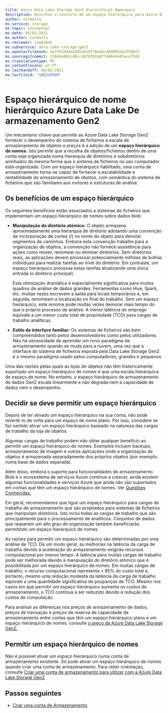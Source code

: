 ```yaml
---
title: Azure Data Lake Storage Gen2 Hierarchical Namespace
description: Descreve o conceito de um espaço hierárquico para Azure Data Lake Storage Gen2
author: normesta
ms.service: storage
ms.topic: conceptual
ms.date: 04/01/2021
ms.author: normesta
ms.reviewer: jamesbak
ms.subservice: data-lake-storage-gen2
ms.openlocfilehash: de7f62dd4d4205e819278e6dc90d905e825580f2
ms.sourcegitcommit: 3f684a803cd0ccd6f0fb1b87744644a45ace750d
ms.translationtype: MT
ms.contentlocale: pt-PT
ms.lasthandoff: 04/02/2021
ms.locfileid: "106220509"
---
```

# <a name="azure-data-lake-storage-gen2-hierarchical-namespace"></a>Espaço hierárquico de nome hierárquico Azure Data Lake De armazenamento Gen2

Um mecanismo chave que permite ao Azure Data Lake Storage Gen2 fornecer o desempenho do sistema de ficheiros à escala de armazenamento de objetos e preços é a adição de um **espaço hierárquico de nomes.** Isto permite que a recolha de objetos/ficheiros dentro de uma conta seja organizada numa hierarquia de diretórios e subdiretórios aninhados da mesma forma que o sistema de ficheiros no seu computador está organizado. Com um espaço hierárquico habilitado, uma conta de armazenamento torna-se capaz de fornecer a escalabilidade e rentabilidade do armazenamento de objetos, com semântica do sistema de ficheiros que são familiares aos motores e estruturas de análise.

## <a name="the-benefits-of-a-hierarchical-namespace"></a>Os benefícios de um espaço hierárquico

Os seguintes benefícios estão associados a sistemas de ficheiros que implementam um espaço hierárquico de nomes sobre dados blob:

- **Manipulação do diretório atómico:** O objeto armazena aproximadamente uma hierarquia de diretório adotando uma convenção de incorporação de cortes (/) no nome do objeto para denotar segmentos de caminhos. Embora esta convenção trabalhe para a organização de objetos, a convenção não fornece assistência para ações como mover, renomear ou eliminar diretórios. Sem diretórios reais, as aplicações devem processar potencialmente milhões de bolhas individuais para realizar tarefas ao nível do diretório. Em contraste, um espaço hierárquico processa estas tarefas atualizando uma única entrada (o diretório principal).

    Esta otimização dramática é especialmente significativa para muitos quadros de análise de dados grandes. Ferramentas como Hive, Spark, etc. muitas vezes escrevem a saída para locais temporários e, em seguida, renomeam a localização no final do trabalho. Sem um espaço hierárquico, este renome pode muitas vezes demorar mais tempo do que o próprio processo de análise. A menor latência do emprego equivale a um menor custo total de propriedade (TCO) para cargas de trabalho analíticas.

- **Estilo de interface familiar:** Os sistemas de ficheiros são bem compreendidos tanto pelos desenvolvedores como pelos utilizadores. Não há necessidade de aprender um novo paradigma de armazenamento quando se muda para a nuvem, uma vez que a interface do sistema de ficheiros exposta pela Data Lake Storage Gen2 é o mesmo paradigma usado pelos computadores, grandes e pequenos.

Uma das razões pelas quais as lojas de objetos não têm historicamente suportado um espaço hierárquico de nomes é que uma escala hierárquica de espaço de nome. No entanto, o espaço hierárquico de armazenamento de dados Gen2 escala linearmente e não degrada nem a capacidade de dados nem o desempenho.

## <a name="deciding-whether-to-enable-a-hierarchical-namespace"></a>Decidir se deve permitir um espaço hierárquico

Depois de ter ativado um espaço hierárquico na sua conta, não pode revertê-lo de volta para um espaço de nome plano. Por isso, considere se faz sentido ativar um espaço hierárquico baseado na natureza das cargas de trabalho da loja de objetos.

Algumas cargas de trabalho podem não obter qualquer benefício ao permitir um espaço hierárquico de nomes. Exemplos incluem backups, armazenamento de imagem e outras aplicações onde a organização de objetos é armazenada separadamente dos próprios objetos (por exemplo: numa base de dados separada). 

Além disso, embora o suporte para funcionalidades de armazenamento Blob e o ecossistema de serviços Azure continue a crescer, ainda existem algumas funcionalidades e serviços Azure que ainda não são suportados em contas que têm um espaço hierárquico de nomes. Ver [Questões Conhecidas.](data-lake-storage-known-issues.md) 

Em geral, recomendamos que ligue um espaço hierárquico para cargas de trabalho de armazenamento que são projetados para sistemas de ficheiros que manipulam diretórios. Isto inclui todas as cargas de trabalho que são principalmente para o processamento de analíticos. Conjuntos de dados que requerem um alto grau de organização também beneficiarão permitindo um espaço hierárquico de nomes.

As razões para permitir um espaço hierárquico são determinadas por uma análise de TCO. De um modo geral, as melhorias na latência da carga de trabalho devido à aceleração do armazenamento exigirão recursos computacional por menos tempo. A latência para muitas cargas de trabalho pode ser melhorada devido à manipulação do diretório atómico que é possibilitada por um espaço hierárquico de nomes. Em muitas cargas de trabalho, o recurso computacional representa > 85% do custo total e, portanto, mesmo uma redução modesta da latência da carga de trabalho equivale a uma quantidade significativa de poupanças de TCO. Mesmo nos casos em que permitir um espaço hierárquico aumenta os custos de armazenamento, o TCO continua a ser reduzido devido à redução dos custos de computação.

Para analisar as diferenças nos preços de armazenamento de dados, preços de transação e preços de reserva de capacidade de armazenamento entre contas que têm um espaço hierárquico plano e um espaço hierárquico de nomes, consulte [o preço da Azure Data Lake Storage Gen2.](https://azure.microsoft.com/pricing/details/storage/data-lake/)

## <a name="enabling-a-hierarchical-namespace"></a>Permitir um espaço hierárquico de nomes

Não é possível ativar um espaço hierárquico numa conta de armazenamento existente. Só pode ativar um espaço hierárquico de nomes quando criar uma conta de armazenamento. Para obter orientação, consulte [Criar uma conta de armazenamento para utilizar com a Azure Data Lake Storage Gen2](create-data-lake-storage-account.md).

## <a name="next-steps"></a>Passos seguintes

- [Criar uma conta de Armazenamento](../common/storage-account-create.md)